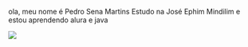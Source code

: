 ola, meu nome é Pedro Sena Martins
Estudo na José Ephim Mindilim e estou aprendendo alura e java

![]( https://media.tenor.com/Gz408T11T8gAAAAi/wiggle-cat-wiggle.gif)
